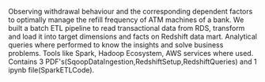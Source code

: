 Observing withdrawal behaviour and the corresponding dependent factors to optimally manage the refill frequency of ATM machines of a bank. We built a batch ETL pipeline to read transactional data from RDS, transform and load it into target dimensions and facts on Redshift data mart. Analytical queries where performed to know the insights and solve business problems. Tools like Spark, Hadoop Ecosystem, AWS services where used. 
Contains 3 PDF's(SqoopDataIngestion,RedshiftSetup,RedshiftQueries) and 1 ipynb file(SparkETLCode).
